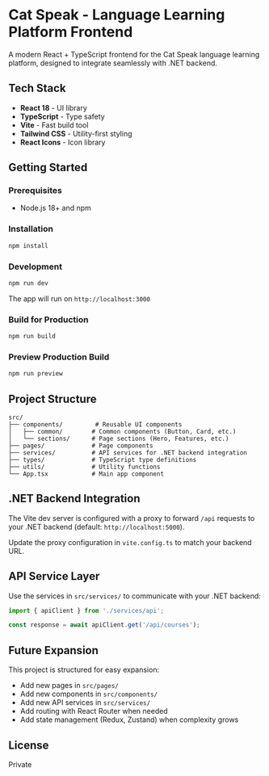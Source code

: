 # Cat Speak - Language Learning Platform Frontend

A modern React + TypeScript frontend for the Cat Speak language learning platform, designed to integrate seamlessly with .NET backend.

## Tech Stack

- **React 18** - UI library
- **TypeScript** - Type safety
- **Vite** - Fast build tool
- **Tailwind CSS** - Utility-first styling
- **React Icons** - Icon library

## Getting Started

### Prerequisites

- Node.js 18+ and npm

### Installation

```bash
npm install
```

### Development

```bash
npm run dev
```

The app will run on `http://localhost:3000`

### Build for Production

```bash
npm run build
```

### Preview Production Build

```bash
npm run preview
```

## Project Structure

```
src/
├── components/         # Reusable UI components
│   ├── common/        # Common components (Button, Card, etc.)
│   └── sections/      # Page sections (Hero, Features, etc.)
├── pages/             # Page components
├── services/          # API services for .NET backend integration
├── types/             # TypeScript type definitions
├── utils/             # Utility functions
└── App.tsx            # Main app component
```

## .NET Backend Integration

The Vite dev server is configured with a proxy to forward `/api` requests to your .NET backend (default: `http://localhost:5000`).

Update the proxy configuration in `vite.config.ts` to match your backend URL.

## API Service Layer

Use the services in `src/services/` to communicate with your .NET backend:

```typescript
import { apiClient } from './services/api';

const response = await apiClient.get('/api/courses');
```

## Future Expansion

This project is structured for easy expansion:
- Add new pages in `src/pages/`
- Add new components in `src/components/`
- Add new API services in `src/services/`
- Add routing with React Router when needed
- Add state management (Redux, Zustand) when complexity grows

## License

Private

